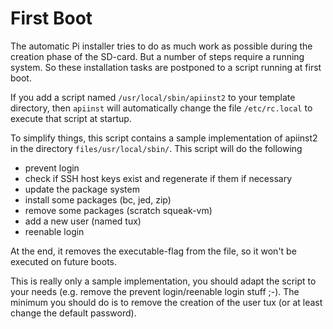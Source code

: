 First Boot
==========

The automatic Pi installer tries to do as much work as possible during the
creation phase of the SD-card. But a number of steps require a running
system. So these installation tasks are postponed to a script running at
first boot.

If you add a script named `/usr/local/sbin/apiinst2` to your template
directory, then `apiinst` will automatically change the file `/etc/rc.local`
to execute that script at startup.

To simplify things, this script contains a sample implementation of apiinst2
in the directory `files/usr/local/sbin/`. This script will do the following

  - prevent login
  - check if SSH host keys exist and regenerate if them if necessary
  - update the package system
  - install some packages (bc, jed, zip)
  - remove some packages (scratch squeak-vm)
  - add a new user (named tux)
  - reenable login

At the end, it removes the executable-flag from the file, so it won't be
executed on future boots.

This is really only a sample implementation, you should adapt the script
to your needs (e.g. remove the prevent login/reenable login stuff ;-).
The minimum you should do is to remove the creation of
the user tux (or at least change the default password).

